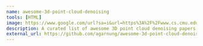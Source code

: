 ```yaml
---
name: awesome-3d-point-cloud-denoising
tools: [HTML]
image: https://www.google.com/url?sa=i&url=https%3A%2F%2Fwww.cs.cmu.edu%2F~kmcrane%2FProjects%2FDDG%2F&psig=AOvVaw1DtDKGM1wxZxmckGDVfpP2&ust=1737374313499000&source=images&cd=vfe&opi=89978449&ved=0CBQQjRxqFwoTCIi48-jdgYsDFQAAAAAdAAAAABAE
description: A curated list of awesome 3D point cloud denoising papers
external_url: https://github.com/agarnung/awesome-3d-point-cloud-denoising
---
```

